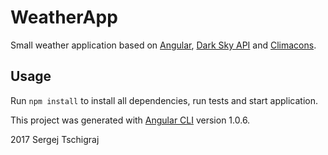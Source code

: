 # WeatherApp

Small weather application based on [Angular](https://angular.io), [Dark Sky API](https://darksky.net/dev/docs#forecast-request) and [Climacons](http://adamwhitcroft.com/climacons/).

## Usage

Run `npm install` to install all dependencies, run tests and start application. 

This project was generated with [Angular CLI](https://github.com/angular/angular-cli) version 1.0.6.

2017 Sergej Tschigraj